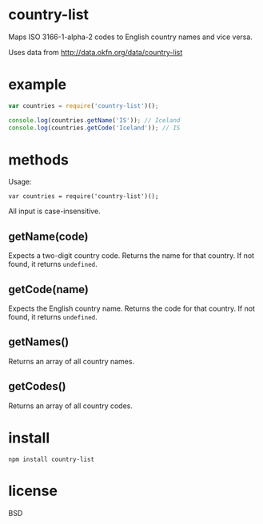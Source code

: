 country-list
============

Maps ISO 3166-1-alpha-2 codes to English country names and vice versa.

Uses data from http://data.okfn.org/data/country-list

# example 

``` js
var countries = require('country-list')();

console.log(countries.getName('IS')); // Iceland
console.log(countries.getCode('Iceland')); // IS
```

# methods

Usage:

```
var countries = require('country-list')();
```
All input is case-insensitive.

## getName(code)

Expects a two-digit country code.
Returns the name for that country.
If not found, it returns `undefined`.

## getCode(name)

Expects the English country name.
Returns the code for that country.
If not found, it returns `undefined`.

## getNames()

Returns an array of all country names.

## getCodes()

Returns an array of all country codes.

# install

``` cli
npm install country-list
```

# license

BSD
